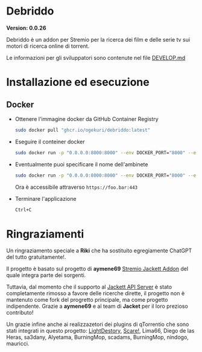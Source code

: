 # Debriddo

**Version: 0.0.26**

Debriddo è un addon per Stremio per la ricerca dei film e delle serie tv sui motori di ricerca online di torrent.

Le informazioni per gli sviluppatori sono contenute nel file [DEVELOP.md](DEVELOP.md)


# Installazione ed esecuzione

## Docker

- Ottenere l'immagine docker da GitHub Container Registry
    ```sh
    sudo docker pull "ghcr.io/ogekuri/debriddo:latest"
    ```
- Eseguire il conteiner docker
    ```sh
    sudo docker run -p "0.0.0.0:8000:8000" --env DOCKER_PORT="8000" --env DOCKER_URL="https://foo.bar:443" "ghcr.io/ogekuri/debriddo:latest"
    ````
- Eventualmente puoi specificare il nome dell'ambinete
    ```sh
    sudo docker run -p "0.0.0.0:8000:8000" --env DOCKER_PORT="8000" --env DOCKER_URL="https://foo.bar:443" --env DOCKER_ENV="test" "ghcr.io/ogekuri/debriddo:latest"
    ````
  Ora è accessibile attraverso `https://foo.bar:443`

- Terminare l'applicazione
    ```sh
    Ctrl+C
    ````

# Ringraziamenti

Un ringraziamento speciale a **Riki** che ha sostituito egregiamente ChatGPT del tutto gratuitamente!.

Il progetto è basato sul progetto di **aymene69** [Stremio Jackett Addon](https://github.com/aymene69/stremio-jackett) del quale integra parte dei sorgenti.

Tuttavia, dal momento che il supporto al [Jackett API Server](https://github.com/Jackett/Jackett) è stato completamente rimosso a favore delle ricerche dirette, il progetto non è mantenuto come fork del progretto principale, ma come progetto indipendente.
Grazie a **aymene69** e al team di **Jacket** per il loro prezioso contributo!

Un grazie infine anche ai realizzazetori dei plugins di qTorrentio che sono stati integrati in questo progetto: [LightDestory](https://github.com/LightDestory), [Scare!](https://Scare.ca/dl/qBittorrent/), Lima66, Diego de las Heras, sa3dany, Alyetama, BurningMop, scadams, BurningMop, nindogo, mauricci.
